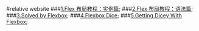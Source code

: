 #relative website
###[1.Flex 布局教程：实例篇](http://www.ruanyifeng.com/blog/2015/07/flex-examples.html);
###[2.Flex 布局教程：语法篇](http://www.ruanyifeng.com/blog/2015/07/flex-grammar.html);
###[3.Solved by Flexbox](https://philipwalton.github.io/solved-by-flexbox/);
###[4.Flexbox Dice](http://codepen.io/LandonSchropp/pen/KpzzGo);
###[5.Getting Dicey With Flexbox](https://davidwalsh.name/flexbox-dice);

